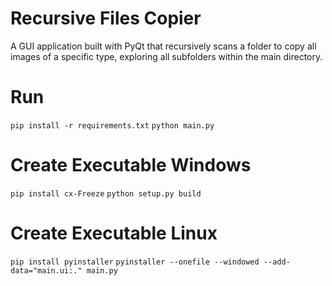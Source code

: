 # Recursive Files Copier

A GUI application built with PyQt that recursively scans a folder to copy all images of a specific type, exploring all subfolders within the main directory.

# Run

`pip install -r requirements.txt`
`python main.py`

# Create Executable Windows

`pip install cx-Freeze`
`python setup.py build`

# Create Executable Linux

`pip install pyinstaller`
`pyinstaller --onefile --windowed --add-data="main.ui:." main.py`
